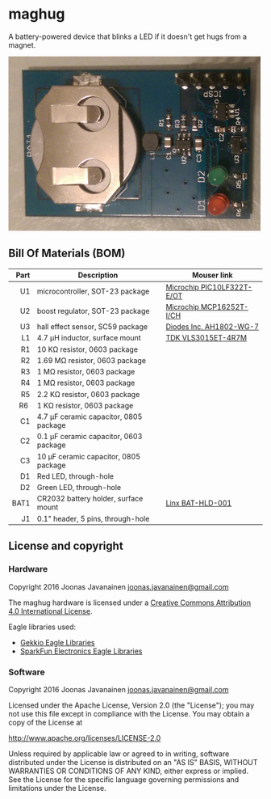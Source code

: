 # maghug

A battery-powered device that blinks a LED if it doesn't get hugs from a magnet.

![maghug v1.0](maghug-v1.0.jpg)

## Bill Of Materials (BOM)

| Part  | Description                             | Mouser link                                                                                                |
| ----: | --------------------------------------- | ---------------------------------------------------------------------------------------------------------- |
| U1    | microcontroller, SOT-23 package         | [Microchip PIC10LF322T-E/OT](http://www.mouser.com/search/ProductDetail.aspx?r=579%2dPIC10LF322T%2dE%2fOT) |
| U2    | boost regulator, SOT-23 package         | [Microchip MCP16252T-I/CH](http://www.mouser.com/search/ProductDetail.aspx?r=579%2dMCP16252T%2dI%2fCH)     |
| U3    | hall effect sensor, SC59 package        | [Diodes Inc. AH1802-WG-7](http://www.mouser.com/search/ProductDetail.aspx?r=621%2dAH1802%2dWG%2d7)         |
| L1    | 4.7 µH inductor, surface mount          | [TDK VLS3015ET-4R7M](http://www.mouser.com/search/ProductDetail.aspx?r=810%2dVLS3015ET%2d4R7M)             |
| R1    | 10 KΩ resistor, 0603 package            |                                                                                                            |
| R2    | 1.69 MΩ resistor, 0603 package          |                                                                                                            |
| R3    | 1 MΩ resistor, 0603 package             |                                                                                                            |
| R4    | 1 MΩ resistor, 0603 package             |                                                                                                            |
| R5    | 2.2 KΩ resistor, 0603 package           |                                                                                                            |
| R6    | 1 KΩ resistor, 0603 package             |                                                                                                            |
| C1    | 4.7 µF ceramic capacitor, 0805 package  |                                                                                                            |
| C2    | 0.1 µF ceramic capacitor, 0603 package  |                                                                                                            |
| C3    | 10 µF ceramic capacitor, 0805 package   |                                                                                                            |
| D1    | Red LED, through-hole                   |                                                                                                            |
| D2    | Green LED, through-hole                 |                                                                                                            |
| BAT1  | CR2032 battery holder, surface mount    | [Linx BAT-HLD-001](http://www.mouser.com/search/ProductDetail.aspx?r=712%2dBAT%2dHLD%2d001)                |
| J1    | 0.1" header, 5 pins, through-hole       |                                                                                                            |

## License and copyright

### Hardware

Copyright 2016 Joonas Javanainen joonas.javanainen@gmail.com

The maghug hardware is licensed under a
[Creative Commons Attribution 4.0 International License](http://creativecommons.org/licenses/by/4.0/).

Eagle libraries used:

* [Gekkio Eagle Libraries](https://github.com/Gekkio/gekkio-eagle-libraries)
* [SparkFun Electronics Eagle Libraries](https://github.com/sparkfun/SparkFun-Eagle-Libraries)

### Software

Copyright 2016 Joonas Javanainen joonas.javanainen@gmail.com

Licensed under the Apache License, Version 2.0 (the "License");
you may not use this file except in compliance with the License.
You may obtain a copy of the License at

http://www.apache.org/licenses/LICENSE-2.0

Unless required by applicable law or agreed to in writing, software
distributed under the License is distributed on an "AS IS" BASIS,
WITHOUT WARRANTIES OR CONDITIONS OF ANY KIND, either express or implied.
See the License for the specific language governing permissions and
limitations under the License.

